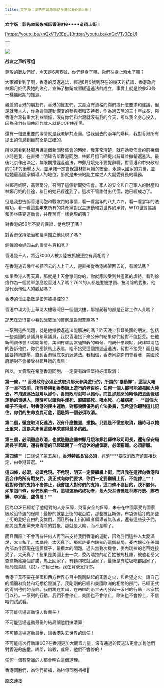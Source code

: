 ```yaml
---
title: 文字版：郭先生緊急喊話香港616必須上街！
---
```


**文字版：****郭先生緊急喊話香港****616****必須上街！**


[https://youtu.be/knQxVTy3EpU](https://youtu.be/knQxVTy3EpU)










|  |
| --- |
|  |  |





[![](https://1.bp.blogspot.com/-vYFyug265tQ/XQUxDpUZT9I/AAAAAAAABvo/CoKcFrfLr-09SXZkshmh7P1jXDV5fjGCwCLcBGAs/s400/111.PNG)](https://1.bp.blogspot.com/-vYFyug265tQ/XQUxDpUZT9I/AAAAAAAABvo/CoKcFrfLr-09SXZkshmh7P1jXDV5fjGCwCLcBGAs/s1600/111.PNG)



**战友之声听写组**


尊敬的戰友們好，今天是6月15號，你們健身了嗎，你們往身上潑水了嗎？


大家都看到了啊，香港的反返逃法，經過6月9號到現在的幾天的抗議，香港政府林鄭月娥代表她的政府，宣佈了撤銷或暫緩返逃法的成立，事實上就是說像23條一樣無限期的推遲。


親愛的香港的朋友們，香港的戰友們，文貴沒有資格向你們提什麼要求和建議，但是就我本人，作為這個運動深度的參與者和支持者，作為過去我的三十年成長，與香港台灣有重大利益關係，沒有你們和台灣就沒有我的今天，所以我全身心投入，因為我們有個共同的敵人就是CCP共產黨。


還有一個更重要的事情就是我瞭解共產黨。從我過去的兩年的爆料，我對香港所有提出的信息到目前全是正確的。


所以當看到林鄭月娥這個新聞發佈會的時候，我非常清楚，就在她發佈會的前幾個小時是我，在直播上明確告訴香港同胞，林鄭月娥已經提出辭職並撤銷返逃法。最後北京作出決定，無限期推遲返逃法，林鄭月娥先不要提辭職，對香港和中央政府的CCP的衝擊太大。並承諾一定會保證林鄭月娥的安全，永遠以國家的力量，並給她最高國家領導人的地位，那就是未來的副主席或人大副委員長的職務。


林鄭月娥啊，高興萬分，召開了這個新聞發佈會。家人的安全和自己家人的財產和林鄭月娥的仕途，和目的她已經達到了。這次不管誰付出代價，她已經成功了。


但是我想告訴香港同胞和戰友們的事情，看一看當年的八九六四，看一看當年的法輪功，看一看這些年來所有的共產黨對民主運動和對世界的承諾，WTO世貿協議和奧林匹克運動會，共產黨有一樣兌現的嗎？


對香港的50年不變的保證，他兌現了嗎？


對香港保持法治和經濟獨立他兌現了嗎？


銅鑼灣被抓回去的事情有真相嗎？


香港幾千人，將近8000人被大陸被抓被邊控有真相嗎？


在香港過去幾年被抓回去的人上千人，是直接從香港綁架回去的，有說法嗎？


如果香港人再天真，那就是上天會懲罰你的，你就應該受到共產黨的虐待。看到徐焰作為一個將軍怎麼說香港人了嗎？76%的人都是要被懲罰、被消除的對象，他是代表他個人的觀點嗎？


香港的恆生指數是如何被操控的？


香港中環大街上華潤大樓等灣仔一個個大樓，那裡藏著的都是正常工作人員嗎？


那天在遊行當中看到施惡法的警察是香港警察嗎？


一系列這些問題，就是他撤換返逃法能解決的嗎？昨天晚上我跟美國的朋友，包括一些美國的參議員和眾議員，我說香港接下來公佈的結果你們絕對不能接受。在他新聞發佈會即將開始前，美國有些朋友通知我的時候，問我什麼觀點，我非常清楚的告訴他們，你們應該馬上表態，絕不接受這個推遲返逃法，絕對不接受！而且美國要持續施壓，直到香港徹底取消返逃法。我相信，香港同胞你們會看著，美國政府絕對不會接受林鄭月娥的表態！


所以，文貴現在希望香港同胞，一定要有四個堅持必須取消：


**第一條，**** ****香港政府必須正式取消那天參與遊行的，所謂的****“****暴動罪****”****，這個大帽子一旦不取消，所有參與到香港街上遊行的老百姓，任何一個人都可能被抓回大陸去，不用返逃法就可以抓你，香港政府就可以抓你。而且抓起來的時候把這些發起運動的領導人，隨時可以讓你手淫死、躲貓貓死、喝水死、心臟病死****······****這個大帽子不摘掉，對香港的民主運動，對那幾個優秀的立法委員，我希望你聽到這儿記住，你們的生命岌岌可危，這是第一個必須取消。**


**第二個，徹底取消反逃法，沒有什麼推遲，撤換。只要是不徹底取消，隨時可以捲土重來，這是共產黨這些年來演得最多的戲。**


**第三個，必須徹底取消，也就是徹底讓林鄭月娥和鄭若驊律政司司長，還有保安局局長李家超，還有香港的已經延期了一年退休的盧偉聰，必須辭職。必須辭職。**


**第****四****條****（口误说了第五条）****，香港特區長官必須****，必須****要取消政府的直接欽定，由香港普選。**


**這****四****條，必須，必須兌現。不兌現，明天一定要繼續上街，而且我在這裡向香港和我合作的所有戰友們，我正式向你們要求，你們一定要繼續上街，不能停止****！****我對你們的支持不會停止，我會加大對你們的支持，這****四****條不達目的，決不罷休。如果這****四****條，你們放棄一條，這場運動的成功者，最大受益者就是林鄭月娥、鄭若驊、李家超、盧偉聰****！**


因為CCP已經給了他絕對的人身保障，財富安全的保障，未來在中國享受的國家級政治待遇的保障！最慘的就是上街的老百姓，那些被瓦斯彈，布袋彈給打的那些上街的愛好自由的英雄們，而且所有上街組織者領導者無私者，還有這些孩子們，都將是共產黨未來清除的對象。那就是大輸，而不是輸了。


而且國際上不會再有任何人再回來支持我們香港的運動，因為我們這些人太愛滿足，太自私了，太單純，太天真了。那就是委內瑞拉的這個結局。委內瑞拉在美國內部為什麼現在這個樣子，最根本的問題，過去無數次機會，委內瑞拉的老百姓接受了，太天真了！結果是美國上去一次，委內瑞拉的老百姓被馬杜羅，被他老岳父查韋斯給幾個許諾，馬上回家了。有麵包吃就回家了，最後是有垃圾吃都回家了，結局是美國（說），你自己玩，我在背後支持你。


香港千萬不要在美國和西方世界心目中剛剛點起的正義之火，和希望之火，讓自己的懦弱和貪婪和幻想給毀滅了。我剛剛的已經和美國歐洲的相關的部門，已經正式的得到他們的允許。我們將在美國，在未來的兩三天內發起一系列的行動，大家拭目以待。一系列的行動，我們不會停止，美國也不會停止，歐洲也不會停止，不信咱們試試看。


不可能這場運動沒人負責任！


不可能這場運動最後的結局讓他們搞清算！


不可能這場運動最後，讓香港失去世界的信任！


不可能這次行動讓CCP在香港更加大間諜力量，沒有通過的反逃法更會加劇他們對香港的施壓，綁架，暗殺，威脅，他們不會停的！


任何一個有常識的人都會明白這個道理。


香港同胞們，為你們祈福，為14億同胞祈福🙏

[原文連接](http://littleantvoice.blogspot.com/2019/06/616.html)